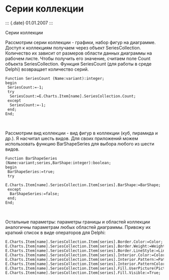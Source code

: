 Серии коллекции
===============

::: {.date}
01.01.2007
:::

Серии коллекции

Рассмотрим серии коллекции - графики, набор фигур на диаграмме. Доступ к
коллекциям получаем через объект SeriesCollection. Количество их зависит
от размеров области данных диаграммы на рабочем листе. Чтобы получить
его значение, считаем поле Count объекта SeriesCollection. Функция
SeriesCount (для работы в среде Delphi) возвращает количество серий.

    Function SeriesCount (Name:variant):integer;
    begin
     SeriesCount:=-1;
     try
      SeriesCount:=E.Charts.Item[name].SeriesCollection.Count;
     except
      SeriesCount:=-1;
     end;
    End;

 

Рассмотрим вид коллекции - вид фигур в коллекции (куб, пирамида и др.).
Я насчитал шесть видов. Для своих приложений можем использовать функцию
BarShapeSeries для выбора любого из шести видов.

    Function BarShapeSeries (Name:variant;series,BarShape:integer):boolean;
    begin
     BarShapeSeries:=true;
     try
      E.Charts.Item[name].SeriesCollection.Item[series].BarShape:=BarShape;
     except
      BarShapeSeries:=false;
     end;
    End;

 

Остальные параметры: параметры границы и областей коллекции аналогичны
параметрам любых областей диаграммы. Привожу их краткий список в виде
операторов для Delphi:

    E.Charts.Item[name].SeriesCollection.Item[series].Border.Color:=Color;
    E.Charts.Item[name].SeriesCollection.Item[series].Border.Weight:=Weight;
    E.Charts.Item[name].SeriesCollection.Item[series].Border.LineStyle:=LineStyle;
    E.Charts.Item[name].SeriesCollection.Item[series].Interior.Color:=Color;
    E.Charts.Item[name].SeriesCollection.Item[series].Interior.Pattern:=Pattern;
    E.Charts.Item[name].SeriesCollection.Item[series].Interior.PatternColor:=PatternColor;
    E.Charts.Item[name].SeriesCollection.Item[series].Fill.UserPicture(PictureFile:=File_);
    E.Charts.Item[name].SeriesCollection.Item[series].Fill.Visible:=True;

 
